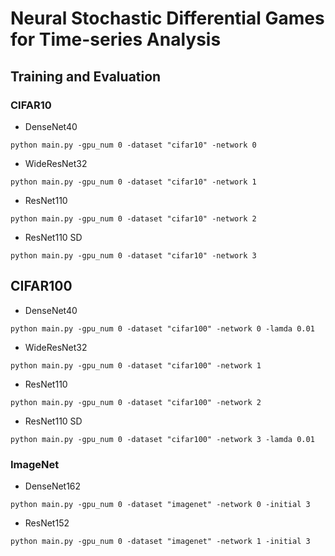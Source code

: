 # Neural Stochastic Differential Games for Time-series Analysis


## Training and Evaluation
### CIFAR10
 - DenseNet40
```
python main.py -gpu_num 0 -dataset "cifar10" -network 0 
```
 - WideResNet32
```
python main.py -gpu_num 0 -dataset "cifar10" -network 1
```
 - ResNet110
```
python main.py -gpu_num 0 -dataset "cifar10" -network 2
```
 - ResNet110 SD
```
python main.py -gpu_num 0 -dataset "cifar10" -network 3 
```

## CIFAR100
 - DenseNet40
```
python main.py -gpu_num 0 -dataset "cifar100" -network 0 -lamda 0.01
```
 - WideResNet32
```
python main.py -gpu_num 0 -dataset "cifar100" -network 1
```
 - ResNet110
```
python main.py -gpu_num 0 -dataset "cifar100" -network 2
```
 - ResNet110 SD
```
python main.py -gpu_num 0 -dataset "cifar100" -network 3 -lamda 0.01
```
### ImageNet
 - DenseNet162
```
python main.py -gpu_num 0 -dataset "imagenet" -network 0 -initial 3
```
 - ResNet152
```
python main.py -gpu_num 0 -dataset "imagenet" -network 1 -initial 3
```

